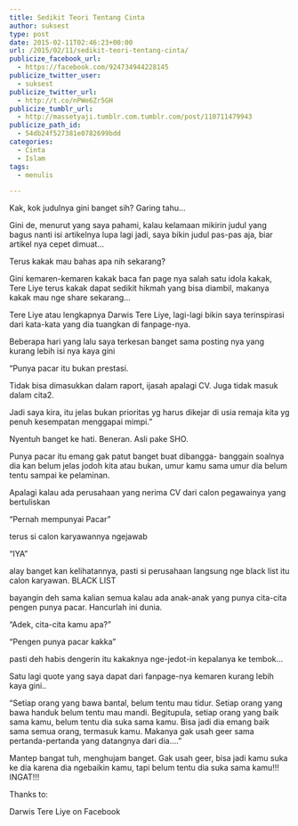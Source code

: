 ```yaml
---
title: Sedikit Teori Tentang Cinta
author: suksest
type: post
date: 2015-02-11T02:46:23+00:00
url: /2015/02/11/sedikit-teori-tentang-cinta/
publicize_facebook_url:
  - https://facebook.com/924734944228145
publicize_twitter_user:
  - suksest
publicize_twitter_url:
  - http://t.co/nPWe6Zr5GH
publicize_tumblr_url:
  - http://massetyaji.tumblr.com.tumblr.com/post/110711479943
publicize_path_id:
  - 54db24f527381e0782699bdd
categories:
  - Cinta
  - Islam
tags:
  - menulis

---
```

Kak, kok judulnya gini banget sih? Garing tahu&#8230;

Gini de, menurut yang saya pahami, kalau kelamaan mikirin judul yang bagus nanti isi artikelnya lupa lagi jadi, saya bikin judul pas-pas aja, biar artikel nya cepet dimuat&#8230;

Terus kakak mau bahas apa nih sekarang?

Gini kemaren-kemaren kakak baca fan page nya salah satu idola kakak, Tere Liye terus kakak dapat sedikit hikmah yang bisa diambil, makanya kakak mau nge share sekarang&#8230;

<!--more-->

Tere Liye atau lengkapnya Darwis Tere Liye, lagi-lagi bikin saya terinspirasi dari kata-kata yang dia tuangkan di fanpage-nya.

Beberapa hari yang lalu saya terkesan banget sama posting nya yang kurang lebih isi nya kaya gini

&#8220;Punya pacar itu bukan prestasi.

Tidak bisa dimasukkan dalam raport, ijasah apalagi CV. Juga tidak masuk dalam cita2.

Jadi saya kira, itu jelas bukan prioritas yg harus dikejar di usia remaja kita yg penuh kesempatan menggapai mimpi.&#8221;

Nyentuh banget ke hati. Beneran. Asli pake SHO.

Punya pacar itu emang gak patut banget buat dibangga- banggain soalnya dia kan belum jelas jodoh kita atau bukan, umur kamu sama umur dia belum tentu sampai ke pelaminan.

Apalagi kalau ada perusahaan yang nerima CV dari calon pegawainya yang bertuliskan

&#8220;Pernah mempunyai Pacar&#8221;

terus si calon karyawannya ngejawab

&#8220;IYA&#8221;

alay banget kan kelihatannya, pasti si perusahaan langsung nge black list itu calon karyawan. BLACK LIST

bayangin deh sama kalian semua kalau ada anak-anak yang punya cita-cita pengen punya pacar. Hancurlah ini dunia.

&#8220;Adek, cita-cita kamu apa?&#8221;

&#8220;Pengen punya pacar kakka&#8221;

pasti deh habis dengerin itu kakaknya nge-jedot-in kepalanya ke tembok&#8230;

Satu lagi quote yang saya dapat dari fanpage-nya kemaren kurang lebih kaya gini..

&#8220;Setiap orang yang bawa bantal, belum tentu mau tidur. Setiap orang yang bawa handuk belum tentu mau mandi. Begitupula, setiap orang yang baik sama kamu, belum tentu dia suka sama kamu. Bisa jadi dia emang baik sama semua orang, termasuk kamu. Makanya gak usah geer sama pertanda-pertanda yang datangnya dari dia&#8230;.&#8221;

Mantep bangat tuh, menghujam banget. Gak usah geer, bisa jadi kamu suka ke dia karena dia ngebaikin kamu, tapi belum tentu dia suka sama kamu!!! INGAT!!!

Thanks to:

Darwis Tere Liye on Facebook